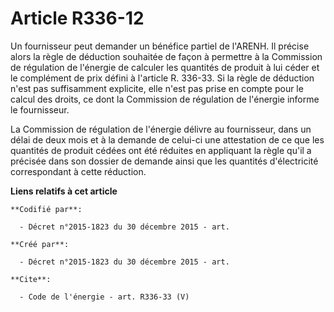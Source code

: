 # Article R336-12

Un fournisseur peut demander un bénéfice partiel de l'ARENH. Il précise alors la règle de déduction souhaitée de façon à
permettre à la Commission de régulation de l'énergie de calculer les quantités de produit à lui céder et le complément de
prix défini à l'article R. 336-33. Si la règle de déduction n'est pas suffisamment explicite, elle n'est pas prise en compte
pour le calcul des droits, ce dont la Commission de régulation de l'énergie informe le fournisseur. 

La Commission de régulation de l'énergie délivre au fournisseur, dans un délai de deux mois et à la demande de celui-ci une
attestation de ce que les quantités de produit cédées ont été réduites en appliquant la règle qu'il a précisée dans son
dossier de demande ainsi que les quantités d'électricité correspondant à cette réduction.

**Liens relatifs à cet article**

	**Codifié par**:

	  - Décret n°2015-1823 du 30 décembre 2015 - art.

	**Créé par**:

	  - Décret n°2015-1823 du 30 décembre 2015 - art.

	**Cite**:

	  - Code de l'énergie - art. R336-33 (V)
